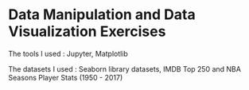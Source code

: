 # Data Manipulation and Data Visualization Exercises

The tools I used : Jupyter, Matplotlib

The datasets I used  : Seaborn library datasets, IMDB Top 250 and NBA Seasons Player Stats (1950 - 2017)
